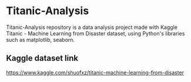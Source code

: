 # Titanic-Analysis
Titanic-Analysis repository is a data analysis project made with Kaggle Titanic - Machine Learning from Disaster dataset, using Python's libraries such as matplotlib,  seaborn.

## Kaggle dataset link
https://www.kaggle.com/shuofxz/titanic-machine-learning-from-disaster
